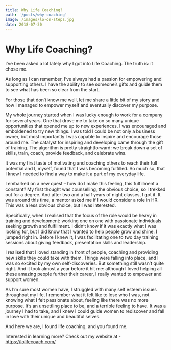 ```yaml
---
title: Why Life Coaching?
path: '/posts/why-coaching'
image: /images/lo-on-steps.jpg
date: 2018-07-30
---
```


# Why Life Coaching?

I’ve been asked a lot lately why I got into Life Coaching. The truth is: it chose me.

As long as I can remember, I’ve always had a passion for empowering and supporting others. I have the ability to see someone’s gifts and guide them to see what  has been so clear from the start.

For those that don’t know me well, let me share a little bit of my story  and how I managed to empower myself  and eventually discover my purpose.

My whole journey started when I was lucky enough to work for a company for several years. One that drove me to take on so many unique opportunities that opened me up to new experiences. I was encouraged and emboldened to try new things. I was told I could be not only a business owner, but most importantly I was capable to inspire and encourage those around me. The catalyst for inspiring and developing came through the gift of training. The algorithm is pretty straightforward: we break down a set of skills, train, coach, provide feedback, and celebrate wins.

It was my first taste of motivating and coaching others to reach their full potential and I, myself, found that I was becoming fulfilled. So much so, that I knew I needed to find a way to make it a part of  my everyday life.

I embarked on a new quest – how do I make this feeling, this fulfillment a constant? My first thought was counselling, the obvious choice, so I trekked out for a degree. And after two and a half years of night classes, I got it. It was around this time, a mentor asked me if I would consider a  role in HR. This was a less obvious choice, but I was interested.

Specifically, when I realised that the focus of the role would be heavy in training and development: working one on one with passionate individuals seeking growth and fulfillment. I didn’t know if it was exactly what I was looking for, but I did know that I wanted to help people grow and shine. I jumped right in. Before I knew it, I was facilitating one to two day training sessions about giving feedback, presentation skills and leadership.

I realised that I loved standing in front of people, coaching and providing new skills they could take with them. Things were falling into place, and I was so excited by my own self-discoveries. But something still wasn’t quite right. And it took almost a year before it hit me: although I loved helping all these amazing people further their career, I really wanted to empower and support women.

As I’m sure most women have, I struggled with many self esteem issues throughout my life. I remember what it felt like to lose who I was, not knowing what I felt passionate about, feeling like there was no more purpose. It’s an unsettling place to be, and a terrible feeling to have. It was a journey I had to take, and I knew I could guide women to rediscover and fall in love with their unique and beautiful selves.

And here we are, I found life coaching, and you found me.

Interested in learning more? Check out my website at - https://lolifecoach.com/
